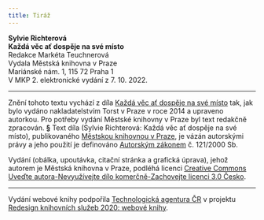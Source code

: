 ```yaml
---
title: Tiráž
---
```


**Sylvie Richterová    
Každá věc ať dospěje na své místo**  
Redakce Markéta Teuchnerová  
Vydala Městská knihovna v Praze  
Mariánské nám. 1, 115 72 Praha 1  
V MKP 2. elektronické vydání z 7. 10. 2022.

***

Znění tohoto textu vychází z díla [Každá věc ať dospěje na své místo](https://search.mlp.cz/cz/titul/kazda-vec-at-dospeje-na-sve-misto/4051004/#/) tak, jak bylo vydáno nakladatelstvím Torst v Praze v roce 2014 a upraveno autorkou. Pro potřeby vydání Městské knihovny v Praze byl text redakčně zpracován.
**§**
Text díla (Sylvie Richterová: Každá věc ať dospěje na své místo), publikovaného [Městskou knihovnou v Praze](https://www.mlp.cz/cz/), je vázán autorskými právy a jeho použití je definováno [Autorským zákonem](https://www.mkcr.cz/predpisy-zakonu-709.html) č. 121/2000 Sb.

Vydání (obálka, upoutávka, citační stránka a grafická úprava), jehož autorem je Městská knihovna v Praze, podléhá licenci [Creative Commons Uveďte autora-Nevyužívejte dílo komerčně-Zachovejte licenci 3.0 Česko](https://creativecommons.org/licenses/by-nc-sa/3.0/cz/).


***

Vydání webové knihy podpořila [Technologická agentura ČR](https://www.tacr.cz/) v projektu [Redesign knihovních služeb 2020: webové knihy](https://starfos.tacr.cz/cs/project/TL04000391).